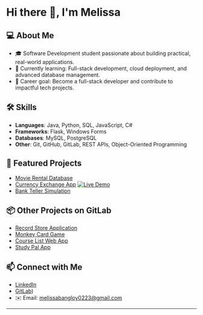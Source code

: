 # Hi there 👋, I'm Melissa

## 💻 About Me
- 🎓 Software Development student passionate about building practical, real-world applications.
- 🌱 Currently learning: Full-stack development, cloud deployment, and advanced database management.
- 🎯 Career goal: Become a full-stack developer and contribute to impactful tech projects.

## 🛠️ Skills
- **Languages**: Java, Python, SQL, JavaScript, C#
- **Frameworks**: Flask, Windows Forms
- **Databases**: MySQL, PostgreSQL
- **Other**: Git, GitHub, GitLab, REST APIs, Object-Oriented Programming

## 🚀 Featured Projects
- [Movie Rental Database](https://github.com/melissa0987/MovieRentalSystem_db)
- [Currency Exchange App](https://github.com/melissa0987/exchange-rate) [![Live Demo](https://img.shields.io/badge/Live-Demo-blue?style=for-the-badge)](https://melissa0987.github.io/exchange-rate/)
- [Bank Teller Simulation](https://github.com/melissa0987/Bank-Teller-Simulation)

## 📦 Other Projects on GitLab
- [Record Store Application](https://gitlab.com/melissa_louise/fall2022_project/-/tree/main/project?ref_type=heads)
- [Monkey Card Game](https://gitlab.com/melissa_louise/winter2022projectmonkeycardgame)
- [Course List Web App](https://gitlab.com/python_winter2023/Final_Project)
- [Study Pal App](https://gitlab.com/monica-dimitrova/410project)

## 📫 Connect with Me
- [LinkedIn](https://www.linkedin.com/in/melissa-bangloy023/)
- [GitLab](https://gitlab.com/melissa_louise))
- ✉️ Email: melissabangloy0223@gmail.com

---

